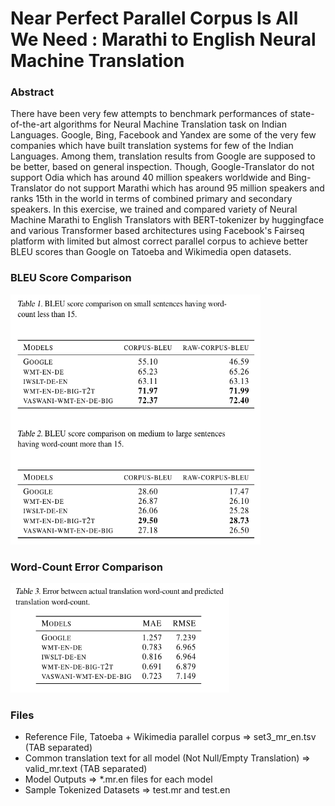 # Near Perfect Parallel Corpus Is All We Need : Marathi to English Neural Machine Translation

### Abstract

There have been very few attempts to benchmark performances of state-of-the-art algorithms for Neural Machine Translation task on Indian Languages. Google, Bing, Facebook and Yandex are some of the very few companies which have built translation systems for few of the Indian Languages. Among them, translation results from Google are supposed to be better, based on general inspection. Though, Google-Translator do not support Odia which has around 40 million speakers worldwide and Bing-Translator do not support Marathi which has around 95 million speakers and ranks 15th in the world in terms of combined primary and secondary speakers. In this exercise, we trained and compared variety of Neural Machine Marathi to English Translators with BERT-tokenizer by huggingface and various Transformer based architectures using Facebook's Fairseq platform with limited but almost correct parallel corpus to achieve better BLEU scores than Google on Tatoeba and Wikimedia open datasets.

### BLEU Score Comparison

<img src="./bleu_scores.png" height="400" width="400">

### Word-Count Error Comparison

<img src="./wordcount_error.png" height="175" width="350">

### Files

* Reference File, Tatoeba + Wikimedia parallel corpus => set3_mr_en.tsv (TAB separated)
* Common translation text for all model (Not Null/Empty Translation) => valid_mr.text (TAB separated)
* Model Outputs => \*.mr.en files for each model
* Sample Tokenized Datasets => test.mr and test.en
